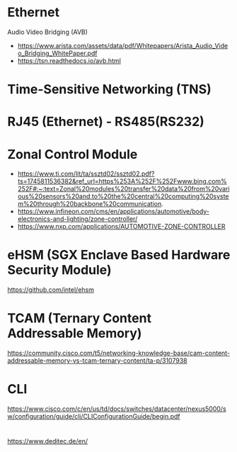 # Ethernet 
Audio Video Bridging (AVB)
 - https://www.arista.com/assets/data/pdf/Whitepapers/Arista_Audio_Video_Bridging_WhitePaper.pdf
 - https://tsn.readthedocs.io/avb.html
# Time-Sensitive Networking (TNS)


# RJ45 (Ethernet) - RS485(RS232)

# Zonal Control Module
- https://www.ti.com/lit/ta/ssztd02/ssztd02.pdf?ts=1745811536382&ref_url=https%253A%252F%252Fwww.bing.com%252F#:~:text=Zonal%20modules%20transfer%20data%20from%20various%20sensors%20and,to%20the%20central%20computing%20system%20through%20backbone%20communication.
- https://www.infineon.com/cms/en/applications/automotive/body-electronics-and-lighting/zone-controller/
- https://www.nxp.com/applications/AUTOMOTIVE-ZONE-CONTROLLER
  
# eHSM (SGX Enclave Based Hardware Security Module)
https://github.com/intel/ehsm

# TCAM (Ternary Content Addressable Memory)
https://community.cisco.com/t5/networking-knowledge-base/cam-content-addressable-memory-vs-tcam-ternary-content/ta-p/3107938

# CLI 
https://www.cisco.com/c/en/us/td/docs/switches/datacenter/nexus5000/sw/configuration/guide/cli/CLIConfigurationGuide/begin.pdf

#
https://www.deditec.de/en/
